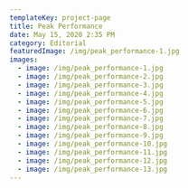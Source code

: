 ```yaml
---
templateKey: project-page
title: Peak Performance
date: May 15, 2020 2:35 PM
category: Editorial
featuredImage: /img/peak_performance-1.jpg
images:
  - image: /img/peak_performance-1.jpg
  - image: /img/peak_performance-2.jpg
  - image: /img/peak_performance-3.jpg
  - image: /img/peak_performance-4.jpg
  - image: /img/peak_performance-5.jpg
  - image: /img/peak_performance-6.jpg
  - image: /img/peak_performance-7.jpg
  - image: /img/peak_performance-8.jpg
  - image: /img/peak_performance-9.jpg
  - image: /img/peak_performance-10.jpg
  - image: /img/peak_performance-11.jpg
  - image: /img/peak_performance-12.jpg
  - image: /img/peak_performance-13.jpg
---
```


